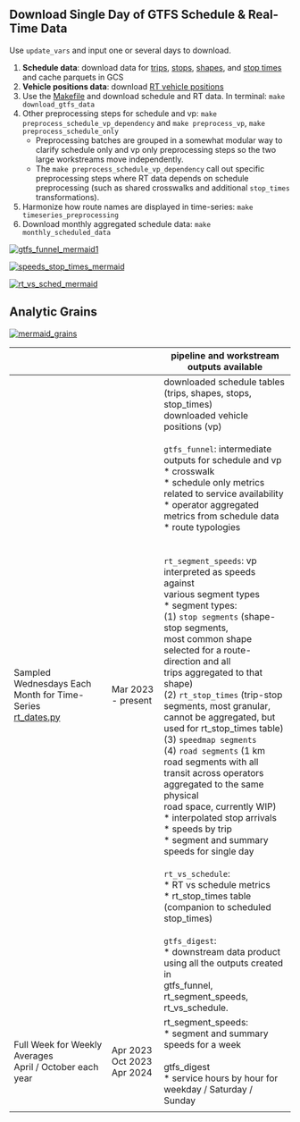 ## Download Single Day of GTFS Schedule & Real-Time Data

Use `update_vars` and input one or several days to download. 

1. **Schedule data**: download data for [trips](./download_trips.py), [stops](./download_stops.py), [shapes](./download_shapes.py), and [stop times](./download_stop_times.py) and cache parquets in GCS
1. **Vehicle positions data**: download [RT vehicle positions](./download_vehicle_positions.py)
1. Use the [Makefile](./Makefile) and download schedule and RT data. In terminal: `make download_gtfs_data`
1. Other preprocessing steps for schedule and vp: `make preprocess_schedule_vp_dependency` and `make preprocess_vp`, `make preprocess_schedule_only`
   * Preprocessing batches are grouped in a somewhat modular way to clarify schedule only and vp only preprocessing steps so the two large workstreams move independently.
   * The `make preprocess_schedule_vp_dependency` call out specific preprocessing steps where RT data depends on schedule preprocessing (such as shared crosswalks and additional `stop_times` transformations).
1. Harmonize how route names are displayed in time-series: `make timeseries_preprocessing` 
1. Download monthly aggregated schedule data: `make monthly_scheduled_data`


[![gtfs_funnel_mermaid1](https://mermaid.ink/img/pako:eNqllW9v2jAQxr-K5QlBJWCEhJamW6VSSF9tmlS0SQtVZJILsWrsyHZKadXvPicpJLQFNu0FSYh_z92T8597xqGIALu40-nMuKaagYtupt4t8jLOgaHWDwmpFCEoRfniZMYLsNF4nnGEKKfaRcUjQk2dwBKaLmrOiYJmu_72J5GUzBmo5hY3Q6mkSyLX14IJmes-TQbewLvaSCtiCo-6onq93ntkJGQEch_EKId9YwpCwaNdH553NhnVGA1S0x0kjuNmOfyS38zlpdGY8RlfSJImaDoqB8uryubl60isOBPEON2ERihkRKkxxCiKUUwZc1_L8AGhQklTvaEKk3nKDXdltfxNhkAbVHXT9d2J67qvwk7nElV4IfEL7s4wJv378QRYClJ16TIVUgcqTCDKGLyGv6jgUT23SkgKx5OP_BL8MpeXv25uh86_2ygD1HxcWzUbWpQlOGTi2i-w__GQ62sWxjulMIOBpsu_KMfYr-C9LsZ9_6CRUr6rWVGdBBGVEGoqOPqKpjKDzx5hCu5qvid13w-Q0JBBkApFc9Vx-5N-yzc7KSQauPkdjbCrzuNN_If0zTxcbNY38GjzuN1N1fcGaf2Uqk3FG59ju1UrcrBbmINfOO4ftPKQ7rMwKT_NJDbMPUAaZCo_Co_X0ykk0QoYK_weVXg5X0YvZXtX0WRg5ooB4Vm6G7W2HLxC51mFi_yIBK5AHjfRz3kORILS5k4XyVzIfFq_X42H9nZaq9Pxo3oKs8KJFjIIpVBqRdh97Zj7IOuNsblFg4WOVRARbfqQNjVfB1oEQi4Ip0_kg5l-vxJv_CJELq3r0DbF-9WJ23gJckloZLpp0eNmuOh9M-yaxwhikjE9w6ZRGJRkWtyueYhdbfZiG0uRLRLsxvmebOMsNeZhTIkpxnL7NiX8txDVf4ioqdC3sn8XbbxgsPuMH7HbGfa79rndP3fss6F93recNl5j1z7tWs5g6Jw6jjXoDR3rpY2fiqhWt2-Zztizzmzb0M6Z8_IHVGx2Qw?type=png)](https://mermaid.live/edit#pako:eNqllW9v2jAQxr-K5QlBJWCEhJamW6VSSF9tmlS0SQtVZJILsWrsyHZKadXvPicpJLQFNu0FSYh_z92T8597xqGIALu40-nMuKaagYtupt4t8jLOgaHWDwmpFCEoRfniZMYLsNF4nnGEKKfaRcUjQk2dwBKaLmrOiYJmu_72J5GUzBmo5hY3Q6mkSyLX14IJmes-TQbewLvaSCtiCo-6onq93ntkJGQEch_EKId9YwpCwaNdH553NhnVGA1S0x0kjuNmOfyS38zlpdGY8RlfSJImaDoqB8uryubl60isOBPEON2ERihkRKkxxCiKUUwZc1_L8AGhQklTvaEKk3nKDXdltfxNhkAbVHXT9d2J67qvwk7nElV4IfEL7s4wJv378QRYClJ16TIVUgcqTCDKGLyGv6jgUT23SkgKx5OP_BL8MpeXv25uh86_2ygD1HxcWzUbWpQlOGTi2i-w__GQ62sWxjulMIOBpsu_KMfYr-C9LsZ9_6CRUr6rWVGdBBGVEGoqOPqKpjKDzx5hCu5qvid13w-Q0JBBkApFc9Vx-5N-yzc7KSQauPkdjbCrzuNN_If0zTxcbNY38GjzuN1N1fcGaf2Uqk3FG59ju1UrcrBbmINfOO4ftPKQ7rMwKT_NJDbMPUAaZCo_Co_X0ykk0QoYK_weVXg5X0YvZXtX0WRg5ooB4Vm6G7W2HLxC51mFi_yIBK5AHjfRz3kORILS5k4XyVzIfFq_X42H9nZaq9Pxo3oKs8KJFjIIpVBqRdh97Zj7IOuNsblFg4WOVRARbfqQNjVfB1oEQi4Ip0_kg5l-vxJv_CJELq3r0DbF-9WJ23gJckloZLpp0eNmuOh9M-yaxwhikjE9w6ZRGJRkWtyueYhdbfZiG0uRLRLsxvmebOMsNeZhTIkpxnL7NiX8txDVf4ioqdC3sn8XbbxgsPuMH7HbGfa79rndP3fss6F93recNl5j1z7tWs5g6Jw6jjXoDR3rpY2fiqhWt2-Zztizzmzb0M6Z8_IHVGx2Qw)


[![speeds_stop_times_mermaid](https://mermaid.ink/img/pako:eNqlVV1v2jAU_SuWJwSTgPERCqTapEJh07buYUV7WEDITW7AmmNHttOWVvz3OU5YkkK7Lx7A-J577_Hxsf2IfREAdnGr1VpyTTUDF31doGvYRMA1uo4BAoUID-ysFjFa0AjUktuEWu1xyRGinGoX2SFCdb2FCOouqt8QBfVmefYbkZTcMFD1X3ATiiWNiNxNBRMyzXs1G8wH84tDaoFYwL0uUJ1O5xgyETIA-RyIUQ7PxRT4ggdVHvP5cDYpYTRITSuQMAzrWXif_pivfa225EseMnHnb4nUaDHJACq52UgSb5HKxKUPcCiMkM-IUpcQoiBEIWXMzUU4gVC-pLE-oCzFU6isyWIXQw6dT-f98bSJlJbiB7gp9ZToIfOi2_D8RK-V2eR1nq3a8W712nXdvGerhYqE9EMYQ9qEkM3SqTUM6N0T1IVXKboyBYPwvMBMTGsFDPy_6C44ZJ1jkEhtSQx1VWJRAJXIpmNCpXGyBGT2WVGlU38XMOJLoZQtaZdQYufZ8lVqq_OydtkIeHCYLPbaHqB1TGNIzVdOmjY8DoaP0utbw1rYBkdLfqrlZcOj3PgwFozonBSRkt4S9tvcWcMr45VtmhKsZp6jA82TK0ovgVyGfHlFl3kjj6y1Md7bimS2QcmVx_ymJU_MbPx9wyO3IMkGDmUywsfWKG3YB08KxhLTmfINg4Ds3uQTUcI0Nf9L7sj2R4rEiBlQ-YJJM0Ivi2MuyVMe_FiVReY-t6h_keVTSZYkSu-9P5Dl83_IsipRuPIK8us7qrcpwJxdKvjKsps9WcMXT_lbCBIG68rKizOUS4mbOAIZERqYF8m-D0ts340lds0wgJAYpktsLlkDJYkW1zvuY1fLBJo4iQNzIi4pMVsRYTc0BjezEFAt5FX2ytnHroljwrH7iO-x2xr12v1xvzd2-sNRf9zrOk28w27_rN11BiPnzHG6g87I6e6b-EEIU7Xb7nXNu9HpDvt9g3aGji333QZty_1PICdHvQ?type=png)](https://mermaid.live/edit#pako:eNqlVV1v2jAU_SuWJwSTgPERCqTapEJh07buYUV7WEDITW7AmmNHttOWVvz3OU5YkkK7Lx7A-J577_Hxsf2IfREAdnGr1VpyTTUDF31doGvYRMA1uo4BAoUID-ysFjFa0AjUktuEWu1xyRGinGoX2SFCdb2FCOouqt8QBfVmefYbkZTcMFD1X3ATiiWNiNxNBRMyzXs1G8wH84tDaoFYwL0uUJ1O5xgyETIA-RyIUQ7PxRT4ggdVHvP5cDYpYTRITSuQMAzrWXif_pivfa225EseMnHnb4nUaDHJACq52UgSb5HKxKUPcCiMkM-IUpcQoiBEIWXMzUU4gVC-pLE-oCzFU6isyWIXQw6dT-f98bSJlJbiB7gp9ZToIfOi2_D8RK-V2eR1nq3a8W712nXdvGerhYqE9EMYQ9qEkM3SqTUM6N0T1IVXKboyBYPwvMBMTGsFDPy_6C44ZJ1jkEhtSQx1VWJRAJXIpmNCpXGyBGT2WVGlU38XMOJLoZQtaZdQYufZ8lVqq_OydtkIeHCYLPbaHqB1TGNIzVdOmjY8DoaP0utbw1rYBkdLfqrlZcOj3PgwFozonBSRkt4S9tvcWcMr45VtmhKsZp6jA82TK0ovgVyGfHlFl3kjj6y1Md7bimS2QcmVx_ymJU_MbPx9wyO3IMkGDmUywsfWKG3YB08KxhLTmfINg4Ds3uQTUcI0Nf9L7sj2R4rEiBlQ-YJJM0Ivi2MuyVMe_FiVReY-t6h_keVTSZYkSu-9P5Dl83_IsipRuPIK8us7qrcpwJxdKvjKsps9WcMXT_lbCBIG68rKizOUS4mbOAIZERqYF8m-D0ts340lds0wgJAYpktsLlkDJYkW1zvuY1fLBJo4iQNzIi4pMVsRYTc0BjezEFAt5FX2ytnHroljwrH7iO-x2xr12v1xvzd2-sNRf9zrOk28w27_rN11BiPnzHG6g87I6e6b-EEIU7Xb7nXNu9HpDvt9g3aGji333QZty_1PICdHvQ)

[![rt_vs_sched_mermaid](https://mermaid.ink/img/pako:eNqFVG1vmzAQ_iuWpyidlEQhIU1KpUlNm2zqlnZao30YVMiBA7yCjWzTllb57zNQCqjNygewfM9z99wL94w97gO28HA4dJiiKgYL_dqie4luvAj8LAa0ASWoJx1WYnq9Z4chRBlVFiqPCPVVBAn0LdTfEQn9Qfv2NxGU7GKQ_Ve4NqWCJkTk5zzmouB9Ws3Ws_VZTW0QW3hUDWo8Hr-FLLnwQRwCxZTBIZsEjzO_q2O9nq-WLYwCoWgHEgRBvzLvi49-7Xs9hzksiPmDFxGh0HZZAWS2CwVJIyRfilm7RciLiZQXECA_QAGNY-ulBO8gpCdoqmpUKbAIV-PObN2fVN5alqV9DYdfUGMrntWRzVMQRHHh1jp8Vyqi5CjNbz9rXhXhtOEtbRmRFNpOVy3zuS0VTw9ZL0qrq2hy0MHaDlUg3TvIXS5CwugTUZQz1xNcygcS33V4rYRW5dUPu04EFbmjpBrRVxIiYSggJAreqcemIQueKXB9KsArwnf9nNZFBubXx9eGXp2db68rPlJ5qocjpCBbNShUyFRnRWL0l1OGFEe7LAhAgK95xJfvSPtqFxZXQpgAU4db-u3IrqQ3obutLDhdyqVdBX2gKmopbkrWhXekl5yYsxCkQuVgID1QL9m_ifS90taJlDepbE4R-l9l7yGinu5NyiUtmiLbs35l36duJouFcrA41xrz4Vh0KYWTnwXto4GoCS359RUe4AREQqiv12m56RxcbkAHW_roQ0CyWDlYrwsNJZniNznzsKVEBgOcpb6WdUGJLkKCrYDEUt-CT_Vfu6lWdLmpBzglDFvP-BFbw8VkND2ZTk7M6XwxPZkY5gDn2JoejwxztjCPTdOYjRemsR_gJ861V2M0MfQGHBvz6VSjzblZuvtTGsuQ-39p7tDM?type=png)](https://mermaid.live/edit#pako:eNqFVG1vmzAQ_iuWpyidlEQhIU1KpUlNm2zqlnZao30YVMiBA7yCjWzTllb57zNQCqjNygewfM9z99wL94w97gO28HA4dJiiKgYL_dqie4luvAj8LAa0ASWoJx1WYnq9Z4chRBlVFiqPCPVVBAn0LdTfEQn9Qfv2NxGU7GKQ_Ve4NqWCJkTk5zzmouB9Ws3Ws_VZTW0QW3hUDWo8Hr-FLLnwQRwCxZTBIZsEjzO_q2O9nq-WLYwCoWgHEgRBvzLvi49-7Xs9hzksiPmDFxGh0HZZAWS2CwVJIyRfilm7RciLiZQXECA_QAGNY-ulBO8gpCdoqmpUKbAIV-PObN2fVN5alqV9DYdfUGMrntWRzVMQRHHh1jp8Vyqi5CjNbz9rXhXhtOEtbRmRFNpOVy3zuS0VTw9ZL0qrq2hy0MHaDlUg3TvIXS5CwugTUZQz1xNcygcS33V4rYRW5dUPu04EFbmjpBrRVxIiYSggJAreqcemIQueKXB9KsArwnf9nNZFBubXx9eGXp2db68rPlJ5qocjpCBbNShUyFRnRWL0l1OGFEe7LAhAgK95xJfvSPtqFxZXQpgAU4db-u3IrqQ3obutLDhdyqVdBX2gKmopbkrWhXekl5yYsxCkQuVgID1QL9m_ifS90taJlDepbE4R-l9l7yGinu5NyiUtmiLbs35l36duJouFcrA41xrz4Vh0KYWTnwXto4GoCS359RUe4AREQqiv12m56RxcbkAHW_roQ0CyWDlYrwsNJZniNznzsKVEBgOcpb6WdUGJLkKCrYDEUt-CT_Vfu6lWdLmpBzglDFvP-BFbw8VkND2ZTk7M6XwxPZkY5gDn2JoejwxztjCPTdOYjRemsR_gJ861V2M0MfQGHBvz6VSjzblZuvtTGsuQ-39p7tDM)

## Analytic Grains
[![mermaid_grains](https://mermaid.ink/img/pako:eNqNVttu4zYQ_RWCReAUsAJJtmtHDwWSdeQ-tECRDYqgsrGgxZFNVCJVksquN8i_lxTlmPKlWT_YFufMmTPD4VCvOBcUcIKDIFhyzXQJCVo8pZ_RHSflTrNcoT9ZDSXjgBaSMK6WvMVeXb0uOUKMM52g9i9CA72FCgYJGqyJgsHQX_2LSEbWJajBO9yYaskqInefRCmk9fvpYZJO0ru96wHxBN_0ARWG4SnkXkgK8hLIZnDJpiAXnPZ1pOn04d7DaJCa9SBFUQyc-c3-mK-3q6slX_KiFF_zLZEa_f7oAHlJlJpDgSTkGhWsLJMu0yN7zmRewh7RajjDEHeA9DYNH2Ib0kJUs95IUm-RYnxjSCjZOcM-B4TuMpVvgTYlrFAQ_IruokyKRkNAmeVlgq88sIPEmahBEi1k33ZjjaNMaVGv9hLs5z57gS2zWdRCMcupXLD7KFOwqYBrpGoAqg4-RyKCDtfnjToWcp2pLakhsKFRB_XI7PKX_fLq5yRJuqr6XKQl-xSRjLyY7DbwsSZLWxMmV4ax3YUD9ozK9XVGyhJpyepLQh-fWq1Iswp8oT7butO5znw00vYo_ZiQ3JTLplaRgwYPF_1TXQidd6HzoxKhD_ftC6OetjOa6LXpO0LP1CRCF_XQTg-9uGX2jJsxQ4NKF3n-rkbBvw3w_IN6OWmmoZvKTpMPk135znFve9TR_nTUfinm1uFFof55nP_feZw7SOyOnHsYHdH4DeXL69B7BcDpydSwTqZkkoHyhaZnFHnWljiNskpwvY0CM3MiJ-3RtJ0mdqpS9h1c8RAnlzq9I4odUewT-fEeHWx0LKqv_tBMlJioZnyhlvZsUy7OzbeFm2-LKLMH2ApBZLORsLF8Wji6VstidOoVn9Tsxwnala6cXoe5sriK_PauGNVSmKsAThI7t8EthZ_589Ft8Nx1n1eHZ2fo3QFeBITwEFcgK8KoeYlo7_Ulbu_7JU7MXwoFaUq9xOZyNFDSaPF5x3OcaNnAEJtwmy1OClIq89TUdrvmjBi91ftqTfjfQvSecfKKv-FkEt6MJ-PpLJrFt-E0vp0O8Q4ncRzdjEaTX6bhZDqehrPJ2xB_bwnM-ng6uh3P4nEYz8JoEg0xUGay-sO9BLXvQm__Ae0gtOI?type=png)](https://mermaid.live/edit#pako:eNqNVttu4zYQ_RWCReAUsAJJtmtHDwWSdeQ-tECRDYqgsrGgxZFNVCJVksquN8i_lxTlmPKlWT_YFufMmTPD4VCvOBcUcIKDIFhyzXQJCVo8pZ_RHSflTrNcoT9ZDSXjgBaSMK6WvMVeXb0uOUKMM52g9i9CA72FCgYJGqyJgsHQX_2LSEbWJajBO9yYaskqInefRCmk9fvpYZJO0ru96wHxBN_0ARWG4SnkXkgK8hLIZnDJpiAXnPZ1pOn04d7DaJCa9SBFUQyc-c3-mK-3q6slX_KiFF_zLZEa_f7oAHlJlJpDgSTkGhWsLJMu0yN7zmRewh7RajjDEHeA9DYNH2Ib0kJUs95IUm-RYnxjSCjZOcM-B4TuMpVvgTYlrFAQ_IruokyKRkNAmeVlgq88sIPEmahBEi1k33ZjjaNMaVGv9hLs5z57gS2zWdRCMcupXLD7KFOwqYBrpGoAqg4-RyKCDtfnjToWcp2pLakhsKFRB_XI7PKX_fLq5yRJuqr6XKQl-xSRjLyY7DbwsSZLWxMmV4ax3YUD9ozK9XVGyhJpyepLQh-fWq1Iswp8oT7butO5znw00vYo_ZiQ3JTLplaRgwYPF_1TXQidd6HzoxKhD_ftC6OetjOa6LXpO0LP1CRCF_XQTg-9uGX2jJsxQ4NKF3n-rkbBvw3w_IN6OWmmoZvKTpMPk135znFve9TR_nTUfinm1uFFof55nP_feZw7SOyOnHsYHdH4DeXL69B7BcDpydSwTqZkkoHyhaZnFHnWljiNskpwvY0CM3MiJ-3RtJ0mdqpS9h1c8RAnlzq9I4odUewT-fEeHWx0LKqv_tBMlJioZnyhlvZsUy7OzbeFm2-LKLMH2ApBZLORsLF8Wji6VstidOoVn9Tsxwnala6cXoe5sriK_PauGNVSmKsAThI7t8EthZ_589Ft8Nx1n1eHZ2fo3QFeBITwEFcgK8KoeYlo7_Ulbu_7JU7MXwoFaUq9xOZyNFDSaPF5x3OcaNnAEJtwmy1OClIq89TUdrvmjBi91ftqTfjfQvSecfKKv-FkEt6MJ-PpLJrFt-E0vp0O8Q4ncRzdjEaTX6bhZDqehrPJ2xB_bwnM-ng6uh3P4nEYz8JoEg0xUGay-sO9BLXvQm__Ae0gtOI)


|  |  | pipeline and workstream outputs available |
|---|---|---|
| Sampled Wednesdays Each Month for Time-Series<br>[rt_dates.py](../_shared_utils/shared_utils/rt_dates.py) | Mar 2023 - present | downloaded schedule tables (trips, shapes, stops, stop_times)<br>downloaded vehicle positions (vp)<br><br>`gtfs_funnel`: intermediate outputs for schedule and vp<br>* crosswalk<br>* schedule only metrics related to service availability<br>* operator aggregated metrics from schedule data<br>* route typologies<br><br><br>`rt_segment_speeds`: vp interpreted as speeds against <br>various segment types<br>* segment types: <br>(1) `stop segments` (shape-stop segments,<br>most common shape selected for a route-direction and all <br>trips aggregated to that shape)<br>(2) `rt_stop_times` (trip-stop segments, most granular, <br>cannot be aggregated, but used for rt_stop_times table)<br>(3) `speedmap segments`<br>(4) `road segments` (1 km road segments with all <br>transit across operators aggregated to the same physical <br>road space, currently WIP)<br>* interpolated stop arrivals <br>* speeds by trip<br>* segment and summary speeds for single day<br><br>`rt_vs_schedule`: <br>* RT vs schedule metrics<br>* rt_stop_times table (companion to scheduled stop_times)<br><br>`gtfs_digest`:<br>* downstream data product using all the outputs created in <br>gtfs_funnel, rt_segment_speeds, rt_vs_schedule. |
| Full Week for Weekly Averages<br>April / October each year | Apr 2023<br>Oct 2023<br>Apr 2024 | rt_segment_speeds:<br>* segment and summary speeds for a week<br><br>gtfs_digest<br>* service hours by hour for weekday / Saturday / Sunday |
|  |  |  |